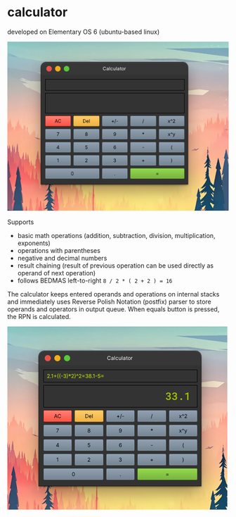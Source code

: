 # calculator

developed on Elementary OS 6 (ubuntu-based linux)

![screenshot](https://raw.githubusercontent.com/RichterL/AK7MP/master/screenshot.png)

Supports
- basic math operations (addition, subtraction, division, multiplication, exponents)
- operations with parentheses
- negative and decimal numbers
- result chaining (result of previous operation can be used directly as operand of next operation)
- follows BEDMAS left-to-right `8 / 2 * ( 2 + 2 ) = 16`

The calculator keeps entered operands and operations on internal stacks and immediately uses Reverse Polish Notation (postfix) parser to store operands and operators in output queue. When equals button is pressed, the RPN is calculated.

![screenshot2](https://raw.githubusercontent.com/RichterL/AK7MP/master/screenshot2.png)
